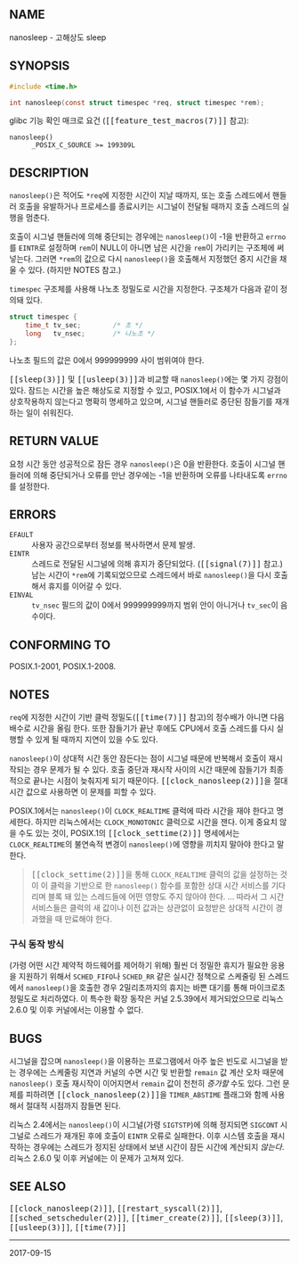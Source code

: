 ## NAME

nanosleep - 고해상도 sleep

## SYNOPSIS

```c
#include <time.h>

int nanosleep(const struct timespec *req, struct timespec *rem);
```

glibc 기능 확인 매크로 요건 (<tt>[[feature_test_macros(7)]]</tt> 참고):

<dl>
<dt><code>nanosleep()</code></dt>
<dd><code>_POSIX_C_SOURCE >= 199309L</code></dd>
</dl>

## DESCRIPTION

`nanosleep()`은 적어도 `*req`에 지정한 시간이 지날 때까지, 또는 호출 스레드에서 핸들러 호출을 유발하거나 프로세스를 종료시키는 시그널이 전달될 때까지 호출 스레드의 실행을 멈춘다.

호출이 시그널 핸들러에 의해 중단되는 경우에는 `nanosleep()`이 -1을 반환하고 `errno`를 `EINTR`로 설정하며 `rem`이 NULL이 아니면 남은 시간을 `rem`이 가리키는 구조체에 써 넣는다. 그러면 `*rem`의 값으로 다시 `nanosleep()`을 호출해서 지정했던 중지 시간을 채울 수 있다. (하지만 NOTES 참고.)

`timespec` 구조체를 사용해 나노초 정밀도로 시간을 지정한다. 구조체가 다음과 같이 정의돼 있다.

```c
struct timespec {
    time_t tv_sec;        /* 초 */
    long   tv_nsec;       /* 나노초 */
};
```

나노초 필드의 값은 0에서 999999999 사이 범위여야 한다.

<tt>[[sleep(3)]]</tt> 및 <tt>[[usleep(3)]]</tt>과 비교할 때 `nanosleep()`에는 몇 가지 강점이 있다. 잠드는 시간을 높은 해상도로 지정할 수 있고, POSIX.1에서 이 함수가 시그널과 상호작용하지 않는다고 명확히 명세하고 있으며, 시그널 핸들러로 중단된 잠들기를 재개하는 일이 쉬워진다.

## RETURN VALUE

요청 시간 동안 성공적으로 잠든 경우 `nanosleep()`은 0을 반환한다. 호출이 시그널 핸들러에 의해 중단되거나 오류를 만난 경우에는 -1을 반환하며 오류를 나타내도록 `errno`를 설정한다.

## ERRORS

<dl>
<dt><code>EFAULT</code></dt>
<dd>사용자 공간으로부터 정보를 복사하면서 문제 발생.</dd>
<dt><code>EINTR</code></dt>
<dd>스레드로 전달된 시그널에 의해 휴지가 중단되었다. (<tt>[[signal(7)]]</tt> 참고.) 남는 시간이 <code>*rem</code>에 기록되었으므로 스레드에서 바로 <code>nanosleep()</code>을 다시 호출해서 휴지를 이어갈 수 있다.</dd>
<dt><code>EINVAL</code></dt>
<dd><code>tv_nsec</code> 필드의 값이 0에서 999999999까지 범위 안이 아니거나 <code>tv_sec</code>이 음수이다.</dd>
</dl>

## CONFORMING TO

POSIX.1-2001, POSIX.1-2008.

## NOTES

`req`에 지정한 시간이 기반 클럭 정밀도(<tt>[[time(7)]]</tt> 참고)의 정수배가 아니면 다음 배수로 시간을 올림 한다. 또한 잠들기가 끝난 후에도 CPU에서 호출 스레드를 다시 실행할 수 있게 될 때까지 지연이 있을 수도 있다.

`nanosleep()`이 상대적 시간 동안 잠든다는 점이 시그널 때문에 반복해서 호출이 재시작되는 경우 문제가 될 수 있다. 호출 중단과 재시작 사이의 시간 때문에 잠들기가 최종적으로 끝나는 시점이 늦춰지게 되기 때문이다. <tt>[[clock_nanosleep(2)]]</tt>을 절대 시간 값으로 사용하면 이 문제를 피할 수 있다.

POSIX.1에서는 `nanosleep()`이 `CLOCK_REALTIME` 클럭에 따라 시간을 재야 한다고 명세한다. 하지만 리눅스에서는 `CLOCK_MONOTONIC` 클럭으로 시간을 잰다. 이게 중요치 않을 수도 있는 것이, POSIX.1의 <tt>[[clock_settime(2)]]</tt> 명세에서는 `CLOCK_REALTIME`의 불연속적 변경이 `nanosleep()`에 영향을 끼치지 말아야 한다고 말한다.

> <tt>[[clock_settime(2)]]</tt>을 통해 `CLOCK_REALTIME` 클럭의 값을 설정하는 것이 이 클럭을 기반으로 한 `nanosleep()` 함수를 포함한 상대 시간 서비스를 기다리며 블록 돼 있는 스레드들에 어떤 영향도 주지 않아야 한다. ... 따라서 그 시간 서비스들은 클럭의 새 값이나 이전 값과는 상관없이 요청받은 상대적 시간이 경과했을 때 만료해야 한다.

### 구식 동작 방식

(가령 어떤 시간 제약적 하드웨어를 제어하기 위해) 훨씬 더 정밀한 휴지가 필요한 응용을 지원하기 위해서 `SCHED_FIFO`나 `SCHED_RR` 같은 실시간 정책으로 스케줄링 된 스레드에서 `nanosleep()`을 호출한 경우 2밀리초까지의 휴지는 바쁜 대기를 통해 마이크로초 정밀도로 처리하였다. 이 특수한 확장 동작은 커널 2.5.39에서 제거되었으므로 리눅스 2.6.0 및 이후 커널에서는 이용할 수 없다.

## BUGS

시그널을 잡으며 `nanosleep()`을 이용하는 프로그램에서 아주 높은 빈도로 시그널을 받는 경우에는 스케줄링 지연과 커널의 수면 시간 및 반환할 `remain` 값 계산 오차 때문에 `nanosleep()` 호출 재시작이 이어지면서 `remain` 값이 천천히 *증가할* 수도 있다. 그런 문제를 피하려면 <tt>[[clock_nanosleep(2)]]</tt>을 `TIMER_ABSTIME` 플래그와 함께 사용해서 절대적 시점까지 잠들면 된다.

리눅스 2.4에서는 `nanosleep()`이 시그널(가령 `SIGTSTP`)에 의해 정지되면 `SIGCONT` 시그널로 스레드가 재개된 후에 호출이 `EINTR` 오류로 실패한다. 이후 시스템 호출을 재시작하는 경우에는 스레드가 정지된 상태에서 보낸 시간이 잠든 시간에 계산되지 *않는다*. 리눅스 2.6.0 및 이후 커널에는 이 문제가 고쳐져 있다.

## SEE ALSO

<tt>[[clock_nanosleep(2)]]</tt>, <tt>[[restart_syscall(2)]]</tt>, <tt>[[sched_setscheduler(2)]]</tt>, <tt>[[timer_create(2)]]</tt>, <tt>[[sleep(3)]]</tt>, <tt>[[usleep(3)]]</tt>, <tt>[[time(7)]]</tt>

----

2017-09-15
